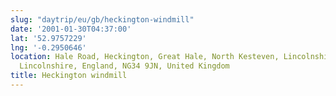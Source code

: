 ```yaml
---
slug: "daytrip/eu/gb/heckington-windmill"
date: '2001-01-30T04:37:00'
lat: '52.9757229'
lng: '-0.2950646'
location: Hale Road, Heckington, Great Hale, North Kesteven, Lincolnshire, Greater
  Lincolnshire, England, NG34 9JN, United Kingdom
title: Heckington windmill
---
```




